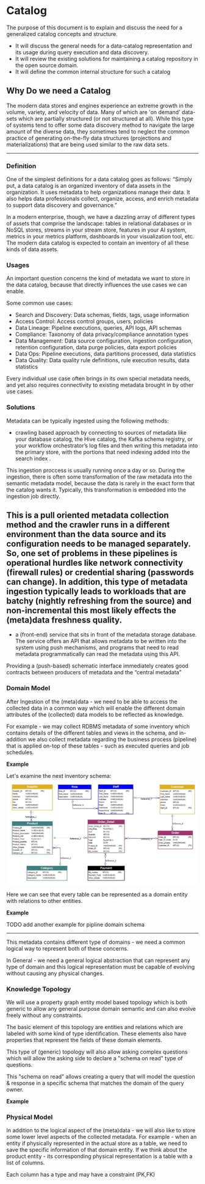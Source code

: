 # Catalog
The purpose of this document is to explain and discuss the need for a generalized catalog concepts and structure.
 - It will discuss the general needs for a data-catalog representation and its usage during query execution and data discovery. 
 - It will review the existing solutions for maintaining a catalog repository in the open source domain.
 - It will define the common internal structure for such a catalog  

## Why Do we need a Catalog

The modern data stores and engines experience an extreme growth in the volume, variety, and velocity of data.
Many of which are 'on demand' data-sets which are partially structured (or not structured at all).
While this type of systems tend to offer some data discovery method to navigate the large amount of the diverse data, 
they sometimes tend to neglect the common practice of generating on-the-fly data structures (projections and materializations) that are 
being used similar to the raw data sets. 

-------------

### Definition

One of the simplest definitions for a data catalog goes as follows:
“Simply put, a data catalog is an organized inventory of data assets in the organization. It uses metadata to help organizations manage their data.
It also helps data professionals collect, organize, access, and enrich metadata to support data discovery and governance.”

In a modern enterprise, though, we have a dazzling array of different types of assets that comprise the landscape:
tables in relational databases or in NoSQL stores, streams in your stream store, features in your AI system, metrics in your metrics platform, dashboards in your  visualization tool, etc. 
The modern data catalog is expected to contain an inventory of all these kinds of data assets. 

### Usages

An important question concerns the kind of metadata we want to store in the data catalog, because that directly influences the use cases we can enable.

Some common use cases:

 - Search and Discovery: Data schemas, fields, tags, usage information
 - Access Control: Access control groups, users, policies
 - Data Lineage: Pipeline executions, queries, API logs, API schemas
 - Compliance: Taxonomy of data privacy/compliance annotation types
 - Data Management: Data source configuration, ingestion configuration, retention configuration, data purge policies, data export policies
 - Data Ops: Pipeline executions, data partitions processed, data statistics
 - Data Quality: Data quality rule definitions, rule execution results, data statistics


Every individual use case often brings in its own special metadata needs, and yet also requires connectivity to existing metadata brought in by other use cases. 

### Solutions

Metadata can be typically ingested using the following methods:

 - crawling based approach by connecting to sources of metadata like your database catalog, the Hive catalog, the Kafka schema registry, or your workflow orchestrator’s log files
and then writing this metadata into the primary store, with the portions that need indexing added into the search index .
   
This ingestion proccess is usually running once a day or so. During the ingestion, there is often some transformation of the raw metadata into the semantic metadata model,
because the data is rarely in the exact form that the catalog wants it. Typically, this transformation is embedded into the ingestion job directly. 

This is a pull oriented metadata collection method and the crawler runs in a different environment than the data source and its configuration needs to be managed separately.
So, one set of problems in these pipelines is operational hurdles like network connectivity (firewall rules) or credential sharing (passwords can change).
In addition, this type of metadata ingestion typically leads to workloads that are batchy (nightly refreshing from the source) and non-incremental this most likely effects
the (meta)data freshness quality.
-------------
 
- a (front-end) service that sits in front of the metadata storage database. 
The service offers an API that allows metadata to be written into the system using push mechanisms, and programs that need to read metadata programmatically can read the metadata using this API.

Providing a (push-based) schematic interface immediately creates good contracts between producers of metadata and the “central metadata”

### Domain Model
After Ingestion of the (meta)data - we need to be able to access the collected data in a common way which will enable the
different domain attributes of the (collected) data models to be reflected as knowledge.

For example - we may collect RDBMS metadata of some inventory which contains details of the different tables and views in the
schema, and in-addition we also collect metadata regarding the business process (pipeline) that is applied on-top of these
tables - such as executed queries and job schedules.

**Example**

Let's examine the next inventory schema:
![](../img/inventory-system-er-diagram.jpg)

Here we can see that every table can be represented as a domain entity with relations to other entities.

**Example**

TODO add another example for pipline domain schema

------

This metadata contains different type of domains - we need a common logical way to represent both of these concerns.

In General - we need a general logical abstraction that can represent any type of domain and this logical representation must be 
capable of evolving without causing any physical changes.

### Knowledge Topology
We will use a property graph entity model based topology which is both generic to allow any general purpose domain semantic and 
can also evolve freely without any constraints.

The basic element of this topology are entities and relations which are labeled with some kind of type identification.
These elements also have properties that represent the fields of these domain elements.

This type of (generic) topology will also allow asking complex questions which will allow the asking side to declare a "schema on read" type
of questions.

This "schema on read" allows creating a query that will model the question & response in a specific schema that matches the domain of the query owner.  

**Example** 

### Physical Model
In addition to the logical aspect of the (meta)data - we will also like to store some lower level aspects of the collected metadata.
For example - when an entity if physically represented in the actual store as a table, we need to save the specific information of that domain entity.
If we think about the product entity - its corresponding physical representation is a table with a list of columns.

Each column has a type and may have a constraint (PK,FK)



